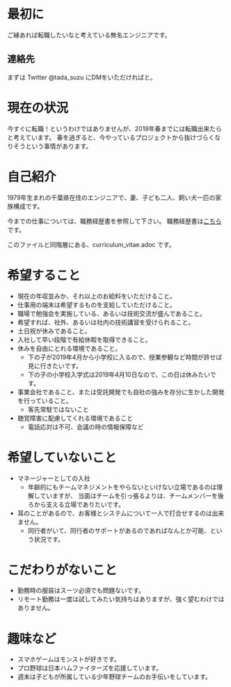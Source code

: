 # 最初に

ご縁あれば転職したいなと考えている無名エンジニアです。

## 連絡先
まずは Twitter @tada_suzu にDMをいただければと。

# 現在の状況

今すぐに転職！というわけではありませんが、2019年春までには転職出来たらと考えています。
春を過ぎると、今やっているプロジェクトから抜けづらくなりそうという事情があります。

# 自己紹介

1979年生まれの千葉県在住のエンジニアで、妻、子ども二人、飼い犬一匹の家族構成です。

今までの仕事については、職務経歴書を参照して下さい。
職務経歴書は[こちら](https://github.com/suzukitadashi/Curriculum-Vitae/blob/master/src/main/asciidoc/doc/curriculum_vitae.adoc)です。

このファイルと同階層にある、curriculum_vitae.adoc です。

# 希望すること

* 現在の年収並みか、それ以上のお給料をいただけること。
* 仕事用の端末は希望するものを支給していただけること。
* 職場で勉強会を実施している、あるいは技術交流が盛んであること。
* 希望すれば、社外、あるいは社内の技術講習を受けられること。
* 土日祝が休みであること。
* 入社して早い段階で有給休暇を取得できること。
* 休みを自由にとれる環境であること。
  * 下の子が2019年4月から小学校に入るので、授業参観など時間が許せば見に行きたいです。
  * 下の子の小学校入学式は2019年4月10日なので、この日は休みたいです。
* 事業会社であること、または受託開発でも自社の強みを存分に生かした開発を行っていること。
  * 客先常駐ではないこと
* 聴覚障害に配慮してくれる環境であること
  * 電話応対は不可、会議の時の情報保障など

# 希望していないこと

* マネージャーとしての入社
  * 年齢的にもチームマネジメントをやらないといけない立場であるのは理解していますが、
    当面はチームを引っ張るよりは、チームメンバーを後ろから支える立場でありたいです。
* 耳のことがあるので、お客様とシステムについて一人で打合せするのは出来ません。
  * 同行者がいて、同行者のサポートがあるのであればなんとか可能、という状況です。

# こだわりがないこと
* 勤務時の服装はスーツ必須でも問題ないです。
* リモート勤務は一度は試してみたい気持ちはありますが、強く望むわけではありません。

# 趣味など

* スマホゲームはモンストが好きです。
* プロ野球は日本ハムファイターズを応援しています。
* 週末は子どもが所属している少年野球チームのお手伝いをしています。
